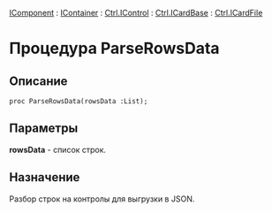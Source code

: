 ﻿---
Link: .Ctrl.ICardFile.@ParseRowsData
---

[IComponent](topic:Com.Custom.ComClasses.IComponent.Default) :
[IContainer](topic:Com.Custom.ComClasses.IContainer.Default) :
[Ctrl.IControl](topic:Com.Custom.ComClasses.Ctrl.IControl.Default) :
[Ctrl.ICardBase](topic:Com.Custom.ComClasses.Ctrl.ICardBase.Default) :
[Ctrl.ICardFile](Default)

# Процедура ParseRowsData

## Описание

    proc ParseRowsData(rowsData :List);

## Параметры

**rowsData** - список строк.

## Назначение

Разбор строк на контролы для выгрузки в JSON.